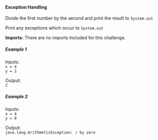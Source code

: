 #### Exception Handling

Divide the first number by the second and print the result to `System.out`  

Print any exceptions which occur to `System.out`

**Imports:** There are no imports included for this challenge.

##### Example 1

Inputs:  
`x = 4`  
`y = 2`  

Output:  
`2`

##### Example 2

Inputs:  
`x = 4`  
`y = 0`  

Output:  
`java.lang.ArithmeticException: / by zero`
